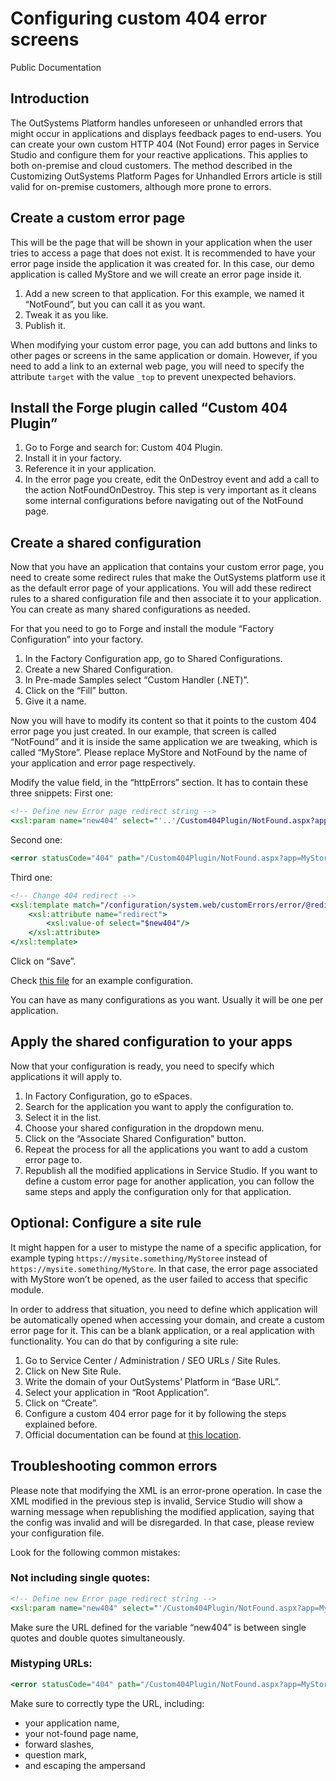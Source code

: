 # Configuring custom 404 error screens
Public Documentation

## Introduction
The OutSystems Platform handles unforeseen or unhandled errors that might occur in applications and displays feedback pages to end-users. You can create your own custom HTTP 404 (Not Found) error pages in Service Studio and configure them for your reactive applications.
This applies to both on-premise and cloud customers. The method described in the Customizing OutSystems Platform Pages for Unhandled Errors article is still valid for on-premise customers, although more prone to errors.

## Create a custom error page
This will be the page that will be shown in your application when the user tries to access a page that does not exist. It is recommended to have your error page inside the application it was created for. In this case, our demo application is called MyStore and we will create an error page inside it.
1. Add a new screen to that application. For this example, we named it “NotFound”, but you can call it as you want.
2. Tweak it as you like.
3. Publish it.

When modifying your custom error page, you can add buttons and links to other pages or screens in the same application or domain. However, if you need to add a link to an external web page, you will need to specify the attribute `target` with the value `_top` to prevent unexpected behaviors.

## Install the Forge plugin called “Custom 404 Plugin”
1. Go to Forge and search for: Custom 404 Plugin.
2. Install it in your factory.
3. Reference it in your application.
4. In the error page you create, edit the OnDestroy event and add a call to the action NotFoundOnDestroy. This step is very important as it cleans some internal configurations before navigating out of the NotFound page.


## Create a shared configuration
Now that you have an application that contains your custom error page, you need to create some redirect rules that make the OutSystems platform use it as the default error page of your applications. You will add these redirect rules to a shared configuration file and then associate it to your application. You can create as many shared configurations as needed.

For that you need to go to Forge and install the module “Factory Configuration” into your factory.
1. In the Factory Configuration app, go to Shared Configurations.
2. Create a new Shared Configuration.
3. In Pre-made Samples select “Custom Handler (.NET)”.
4. Click on the “Fill” button.
5. Give it a name.

Now you will have to modify its content so that it points to the custom 404 error page you just created. In our example, that screen is called “NotFound” and it is inside the same application we are tweaking, which is called “MyStore”. Please replace MyStore and NotFound by the name of your application and error page respectively.

Modify the value field, in the “httpErrors” section. It has to contain these three snippets:
First one:
```xslt
<!-- Define new Error page redirect string -->
<xsl:param name="new404" select="'..'/Custom404Plugin/NotFound.aspx?app=MyStore&amp;page=NotFound'"/>
```
Second one:
```xslt
<error statusCode="404" path="/Custom404Plugin/NotFound.aspx?app=MyStore&amp;page=NotFound" subStatusCode="0" responseMode="ExecuteURL"/>
```
Third one:
```xslt
<!-- Change 404 redirect -->
<xsl:template match="/configuration/system.web/customErrors/error/@redirect">
    <xsl:attribute name="redirect">
        <xsl:value-of select="$new404"/>
    </xsl:attribute>
</xsl:template>
```
Click on “Save”.

Check [this file](https://github.com/dawud-outsystems/public-custom-404-plugin/blob/main/CustomErrorHandler.xsl) for an example configuration.

You can have as many configurations as you want. Usually it will be one per application.

## Apply the shared configuration to your apps
Now that your configuration is ready, you need to specify which applications it will apply to.
1. In Factory Configuration, go to eSpaces.
2. Search for the application you want to apply the configuration to.
3. Select it in the list.
4. Choose your shared configuration in the dropdown menu.
5. Click on the “Associate Shared Configuration” button.
6. Repeat the process for all the applications you want to add a custom error page to.
7. Republish all the modified applications in Service Studio.
If you want to define a custom error page for another application, you can follow the same steps and apply the configuration only for that application.

## Optional: Configure a site rule
It might happen for a user to mistype the name of a specific application, for example typing `https://mysite.something/MyStoree` instead of `https://mysite.something/MyStore`. In that case, the error page associated with MyStore won’t be opened, as the user failed to access that specific module.

In order to address that situation, you need to define which application will be automatically opened when accessing your domain, and create a custom error page for it. This can be a blank application, or a real application with functionality. You can do that by configuring a site rule:
1. Go to Service Center / Administration / SEO URLs / Site Rules.
2. Click on New Site Rule.
3. Write the domain of your OutSystems’ Platform in “Base URL”.
4. Select your application in “Root Application”.
5. Click on “Create”.
6. Configure a custom 404 error page for it by following the steps explained before.
7. Official documentation can be found at [this location](https://success.outsystems.com/Documentation/11/Developing_an_Application/SEO_in_Reactive_Web_Apps).

## Troubleshooting common errors
Please note that modifying the XML is an error-prone operation. In case the XML modified in the previous step is invalid, Service Studio will show a warning message when republishing the modified application, saying that the config was invalid and will be disregarded. In that case, please review your configuration file.

Look for the following common mistakes:
### Not including single quotes:
```xslt
<!-- Define new Error page redirect string -->
<xsl:param name="new404" select="'/Custom404Plugin/NotFound.aspx?app=MyStore&amp;page=NotFound'"/>
```
Make sure the URL defined for the variable “new404” is between single quotes and double quotes simultaneously.

### Mistyping URLs:
```xslt
<error statusCode="404" path="/Custom404Plugin/NotFound.aspx?app=MyStore&amp;page=NotFound" subStatusCode="0" responseMode="ExecuteURL"/>
```
Make sure to correctly type the URL, including:
- your application name,
- your not-found page name,
- forward slashes,
- question mark,
- and escaping the ampersand

